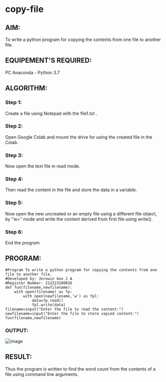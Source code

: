 # copy-file

## AIM:
To write a python program for copying the contents from one file to another file.

## EQUIPEMENT'S REQUIRED: 
PC
Anaconda - Python 3.7
## ALGORITHM: 
### Step 1:
Create a file using Notepad with the file1.txt .

### Step 2:
Open Google Colab and mount the drive for using the created file in the Colab.

### Step 3:
Now open the text file in read mode.

### Step 4:
Then read the content in the file and store the data in a variable.

### Step 5:
Now open the new uncreated or an empty file using a different file object, by "w+" mode and write the content derived from first file using write().

### Step 6:
End the program



## PROGRAM:
```
#Program To write a python program for copying the contents from one file to another file.
#Developed by: Jerowin Geo J A
#Register Number: 212223100016
def fun(filename,newfilename):
    with open(filename) as fp:
        with open(newfilename,'w') as fpl:
            data=fp.read()
            fpl.write(data)
filename=input("Enter the file to read the content:")
newfilename=input("Enter the file to store copied content:")
fun(filename,newfilename)
```
### OUTPUT:
![image](https://github.com/JerowinGeo/command-line-arguments-to-count-word/assets/147139744/79d33527-7b27-48c5-a685-d37025caadd1)


## RESULT:
Thus the program is written to find the word count from the contents of a file using command line arguments.
